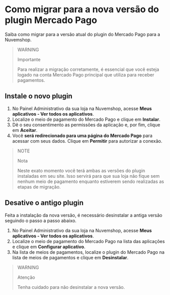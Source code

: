 # Como migrar para a nova versão do plugin Mercado Pago

Saiba como migrar para a versão atual do plugin do Mercado Pago para a Nuvemshop.

> WARNING
>
> Importante
>
> Para realizar a migração corretamente, é essencial que você esteja logado na conta Mercado Pago principal que utiliza para receber pagamentos.

## Instale o novo plugin

1. No Painel Administrativo da sua loja na Nuvemshop, acesse **Meus aplicativos - Ver todos os aplicativos**.
2. Localize o meio de pagamento do Mercado Pago e clique em **Instalar**.
3. Dê o seu consentimento as permissões da aplicação e, por fim, clique em **Aceitar**.
4. Você **será redirecionado para uma página do Mercado Pago** para acessar com seus dados. Clique em **Permitir** para autorizar a conexão.

> NOTE
>
> Nota
>
> Neste exato momento você terá ambas as versões do plugin instaladas em seu site. Isso servirá para que sua loja não fique sem nenhum meio de pagamento enquanto estiverem sendo realizadas as etapas de migração.

## Desative o antigo plugin

Feita a instalação da nova versão, é necessário desinstalar a antiga versão seguindo o passo a passo abaixo.

1. No Painel Administrativo da sua loja na Nuvemshop, acesse **Meus aplicativos - Ver todos os aplicativos**. 
2. Localize o meio de pagamento do Mercado Pago na lista das aplicações e clique em **Configurar aplicativo**.
3. Na lista de meios de pagamentos, localize o plugin do Mercado Pago na lista de meios de pagamentos e clique em **Desinstalar**.

> WARNING
>
> Atenção
>
> Tenha cuidado para não desinstalar a nova versão.